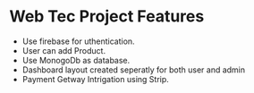 # Web Tec Project Features
- Use firebase for uthentication.
- User can add Product.
- Use MonogoDb as database.
- Dashboard layout created seperatly for both user and admin
- Payment Getway Intrigation using Strip.
